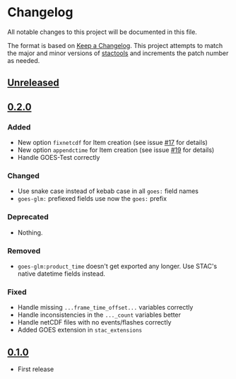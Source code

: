 # Changelog

All notable changes to this project will be documented in this file.

The format is based on [Keep a Changelog](https://keepachangelog.com/en/1.0.0/). This project attempts to match the major and minor versions of [stactools](https://github.com/stac-utils/stactools) and increments the patch number as needed.

## [Unreleased]

## [0.2.0]

### Added

- New option `fixnetcdf` for Item creation (see issue [#17](https://github.com/stactools-packages/goes-glm/issues/17) for details)
- New option `appendctime` for Item creation (see issue [#19](https://github.com/stactools-packages/goes-glm/issues/19) for details)
- Handle GOES-Test correctly

### Changed

- Use snake case instead of kebab case in all `goes:` field names
- `goes-glm:` prefiexed fields use now the `goes:` prefix

### Deprecated

- Nothing.

### Removed

- `goes-glm:product_time` doesn't get exported any longer. Use STAC's native datetime fields instead.

### Fixed

- Handle missing `...frame_time_offset...` variables correctly
- Handle inconsistencies in the `..._count` variables better
- Handle netCDF files with no events/flashes correctly
- Added GOES extension in `stac_extensions`

## [0.1.0]

- First release

[Unreleased]: <https://github.com/stactools-packages/goes-glm/tree/main/>
[0.2.0]: <https://github.com/stactools-packages/goes-glm/tree/v0.2.0/>
[0.1.0]: <https://github.com/stactools-packages/goes-glm/tree/v0.1.0/>
